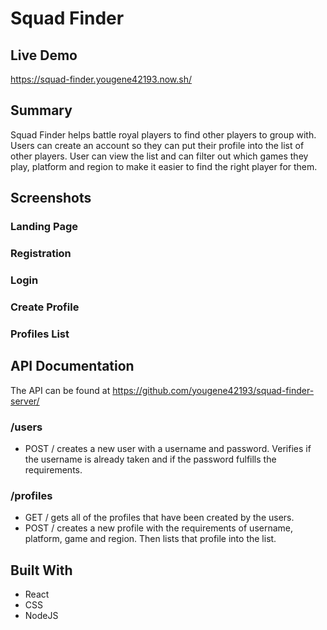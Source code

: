 # Squad Finder
## Live Demo
https://squad-finder.yougene42193.now.sh/
## Summary
Squad Finder helps battle royal players to find other players to group with. Users can create an account so they can put their profile into the list of other players. User can view the list and can filter out which games they play, platform and region to make it easier to find the right player for them.
## Screenshots
### Landing Page
### Registration
### Login
### Create Profile
### Profiles List
## API Documentation
The API can be found at https://github.com/yougene42193/squad-finder-server/
### /users 
* POST / creates a new user with a username and password. Verifies if the username is already taken and if the password fulfills the requirements.
### /profiles
* GET / gets all of the profiles that have been created by the users.
* POST / creates a new profile with the requirements of username, platform, game and region. Then lists that profile into the list.
## Built With
* React
* CSS
* NodeJS
